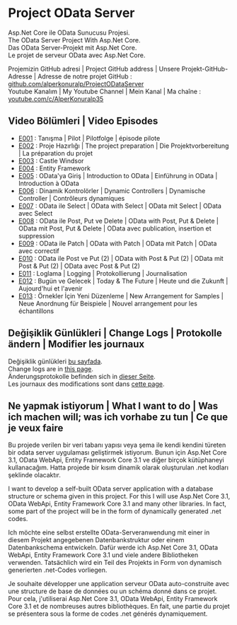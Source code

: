 # Project OData Server

Asp.Net Core ile OData Sunucusu Projesi.  
The OData Server Project With Asp.Net Core.  
Das OData Server-Projekt mit Asp.Net Core.  
Le projet de serveur OData avec Asp.Net Core.

Projemizin GitHub adresi | Project GitHub address | Unsere Projekt-GitHub-Adresse | Adresse de notre projet GitHub : [github.com/alperkonuralp/ProjectODataServer](https://github.com/alperkonuralp/ProjectODataServer)  
Youtube Kanalım | My Youtube Channel | Mein Kanal | Ma chaîne : [youtube.com/c/AlperKonuralp35](https://www.youtube.com/c/AlperKonuralp35)

## Video Bölümleri | Video Episodes

* [E001](docs/e001.md) : Tanışma | Pilot | Pilotfolge | épisode pilote
* [E002](docs/e002.md) : Proje Hazırlığı | The project preparation | Die Projektvorbereitung | La préparation du projet
* [E003](docs/e003.md) : Castle Windsor
* [E004](docs/e004.md) : Entity Framework
* [E005](docs/e005.md) : OData'ya Giriş | Introduction to OData | Einführung in OData | Introduction à OData
* [E006](docs/e006.md) : Dinamik Kontrolörler | Dynamic Controllers | Dynamische Controller | Contrôleurs dynamiques
* [E007](docs/e007.md) : OData ile Select | OData with Select | OData mit Select | OData avec Select
* [E008](docs/e008.md) : OData ile Post, Put ve Delete | OData with Post, Put & Delete | OData mit Post, Put & Delete | OData avec publication, insertion et suppression
* [E009](docs/e009.md) : OData ile Patch | OData with Patch | OData mit Patch | OData avec correctif
* [E010](docs/e010.md) : OData ile Post ve Put (2) | OData with Post & Put (2) | OData mit Post & Put (2) | OData avec Post & Put (2)
* [E011](docs/e011.md) : Loglama | Logging | Protokollierung | Journalisation
* [E012](docs/e012.md) : Bugün ve Gelecek | Today & The Future | Heute und die Zukunft | Aujourd'hui et l'avenir
* [E013](docs/e013.md) : Örnekler İçin Yeni Düzenleme | New Arrangement for Samples | Neue Anordnung für Beispiele | Nouvel arrangement pour les échantillons

## Değişiklik Günlükleri | Change Logs | Protokolle ändern | Modifier les journaux

Değişiklik günlükleri [bu sayfada](docs/ChangeLogs.md).  
Change logs are in [this page](docs/ChangeLogs.md).  
Änderungsprotokolle befinden sich in [dieser Seite](docs/ChangeLogs.md).  
Les journaux des modifications sont dans [cette page](docs/ChangeLogs.md).

## Ne yapmak istiyorum | What I want to do | Was ich machen will; was ich vorhabe zu tun | Ce que je veux faire

Bu projede verilen bir veri tabanı yapısı veya şema ile kendi kendini türeten bir odata server uygulaması geliştirmek istiyorum. Bunun için Asp.Net Core 3.1, OData WebApi, Entity Framework Core 3.1 ve diğer birçok kütüphaneyi kullanacağım. Hatta projede bir kısım dinamik olarak oluşturulan .net kodları şeklinde olacaktır.

I want to develop a self-built OData server application with a database structure or schema given in this project. For this I will use Asp.Net Core 3.1, OData WebApi, Entity Framework Core 3.1 and many other libraries. In fact, some part of the project will be in the form of dynamically generated .net codes.

Ich möchte eine selbst erstellte OData-Serveranwendung mit einer in diesem Projekt angegebenen Datenbankstruktur oder einem Datenbankschema entwickeln. Dafür werde ich Asp.Net Core 3.1, OData WebApi, Entity Framework Core 3.1 und viele andere Bibliotheken verwenden. Tatsächlich wird ein Teil des Projekts in Form von dynamisch generierten .net-Codes vorliegen.

Je souhaite développer une application serveur OData auto-construite avec une structure de base de données ou un schéma donné dans ce projet. Pour cela, j'utiliserai Asp.Net Core 3.1, OData WebApi, Entity Framework Core 3.1 et de nombreuses autres bibliothèques. En fait, une partie du projet se présentera sous la forme de codes .net générés dynamiquement.
